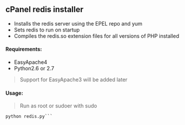 ## cPanel redis installer

+ Installs the redis server using the EPEL repo and yum
+ Sets redis to run on startup
+ Compiles the redis.so extension files for all versions of PHP installed

#### Requirements:
+ EasyApache4
+ Python2.6 or 2.7

> Support for EasyApache3 will be added later

#### Usage:
> Run as root or sudoer with sudo

```wget https://github.com/Leo675/cpanel-redis/blob/master/redis.py
python redis.py```
